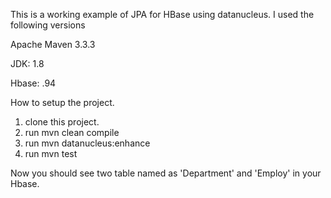 This is a working example of JPA for HBase using datanucleus.
I used the following versions

Apache Maven 3.3.3 

JDK: 1.8

Hbase: .94

How to setup the project.

1. clone this project.
2. run mvn clean compile
3. run mvn datanucleus:enhance
4. run mvn test

Now you should see two table named as 'Department' and 'Employ' in your Hbase.

